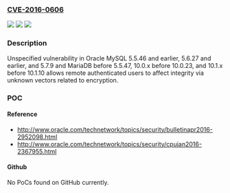 ### [CVE-2016-0606](https://cve.mitre.org/cgi-bin/cvename.cgi?name=CVE-2016-0606)
![](https://img.shields.io/static/v1?label=Product&message=n%2Fa&color=blue)
![](https://img.shields.io/static/v1?label=Version&message=n%2Fa&color=blue)
![](https://img.shields.io/static/v1?label=Vulnerability&message=n%2Fa&color=brighgreen)

### Description

Unspecified vulnerability in Oracle MySQL 5.5.46 and earlier, 5.6.27 and earlier, and 5.7.9 and MariaDB before 5.5.47, 10.0.x before 10.0.23, and 10.1.x before 10.1.10 allows remote authenticated users to affect integrity via unknown vectors related to encryption.

### POC

#### Reference
- http://www.oracle.com/technetwork/topics/security/bulletinapr2016-2952098.html
- http://www.oracle.com/technetwork/topics/security/cpujan2016-2367955.html

#### Github
No PoCs found on GitHub currently.

